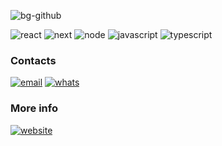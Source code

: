 ![bg-github](https://github.com/user-attachments/assets/8e31972c-9c4e-40dc-8397-daf8b81c453b)

![react](https://github.com/user-attachments/assets/c175a818-1d07-45c2-81d5-1accf0713a72)  ![next](https://github.com/user-attachments/assets/b6a268bd-4fc5-408a-8076-49370270ae2c)  ![node](https://github.com/user-attachments/assets/dbe37e98-fba2-4e8e-9b0a-260198c6d39e)  ![javascript](https://github.com/user-attachments/assets/bcc93e41-567f-463c-bad1-168ef922a8fc)  ![typescript](https://github.com/user-attachments/assets/15f6e1b3-026a-4707-88e3-35783d54c9b9)

### Contacts
[![email](https://github.com/user-attachments/assets/64c1e2fd-3627-4163-a6f1-9cd80baa1488)](mailto:jonathanhermam@gmail.com)  [![whats](https://github.com/user-attachments/assets/62226995-1e47-438c-abe9-18c19697a00c)](https://wa.me/+5541996831633?text=Oi%2C+Jonathan.+Vi+seu+perfil+pelo+GitHub)

### More info
[![website](https://github.com/user-attachments/assets/c8f4ca69-a197-4bc7-a48a-3eb7d8377085)](https://jonathan-hermam.vercel.app/)
